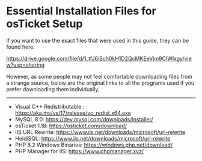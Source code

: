 # Essential Installation Files for osTicket Setup
If you want to use the exact files that were used in this guide, they can be found here:

https://drive.google.com/file/d/1_tfJ6iSch0kH1D2QcMKEeVjm9CIWlxgy/view?usp=sharing

However, as some people may not feel comfortable downloading files from a strange source, below are the original links to all the programs used if you prefer downloading them individually.

---

- Visual C++ Redistributable : https://aka.ms/vs/17/release/vc_redist.x64.exe
- MySQL 8.0: https://dev.mysql.com/downloads/installer/
- osTicket 1.18: https://osticket.com/download/
- IIS URL Rewrite: https://www.iis.net/downloads/microsoft/url-rewrite
- HeidiSQL: https://www.iis.net/downloads/microsoft/url-rewrite
- PHP 8.2 Windows Binaries: https://windows.php.net/download/
- PHP Manager for IIS: https://www.phpmanager.xyz/
